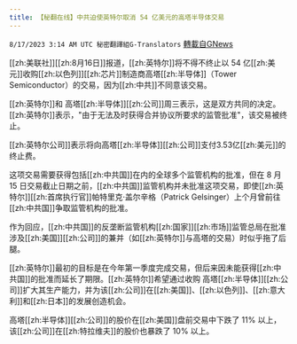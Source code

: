 ```yaml
---
title: 【秘翻在线】中共迫使英特尔取消 54 亿美元的高塔半导体交易
---
```

`8/17/2023 3:14 AM UTC 秘密翻譯組G-Translators` [轉載自GNews](https://gnews.org/articles/1560817)

[[zh:美联社]][[zh:8月16日]]报道，[[zh:英特尔]]将不得不终止以 54 亿[[zh:美元]]收购[[zh:以色列]][[zh:芯片]]制造商高塔[[zh:半导体]]（Tower Semiconductor）的交易，因为[[zh:中共]]不同意该交易。

[[zh:英特尔]]和 高塔[[zh:半导体]][[zh:公司]]周三表示，这是双方共同的决定。[[zh:英特尔]]表示，"由于无法及时获得合并协议所要求的监管批准"，该交易被终止。

[[zh:英特尔公司]]表示将向高塔[[zh:半导体]][[zh:公司]]支付3.53亿[[zh:美元]]的终止费。

这项交易需要获得包括[[zh:中共国]]在内的全球多个监管机构的批准，但在 8 月 15 日交易截止日期之前，[[zh:中共国]]监管机构并未批准这项交易，即使[[zh:英特尔]][[zh:首席执行官]]帕特里克·盖尔辛格（Patrick Gelsinger）上个月曾前往[[zh:中共国]]争取监管机构的批准。

作为回应，[[zh:中共国]]的反垄断监管机构[[zh:国家]][[zh:市场]]监管总局在批准涉及[[zh:美国]][[zh:公司]]的兼并（如[[zh:英特尔]]与高塔的交易）时似乎拖了后腿。

[[zh:英特尔]]最初的目标是在今年第一季度完成交易，但后来因未能获得[[zh:中共国]]的批准而延长了期限。[[zh:英特尔]]希望通过收购 高塔[[zh:半导体]][[zh:公司]]扩大其生产能力，并为该[[zh:公司]]在[[zh:美国]]、[[zh:以色列]]、[[zh:意大利]]和[[zh:日本]]的发展创造机会。

高塔[[zh:半导体]][[zh:公司]]的股价在[[zh:美国]]盘前交易中下跌了 11% 以上，该[[zh:公司]]在[[zh:特拉维夫]]的股价也暴跌了 10% 以上。
